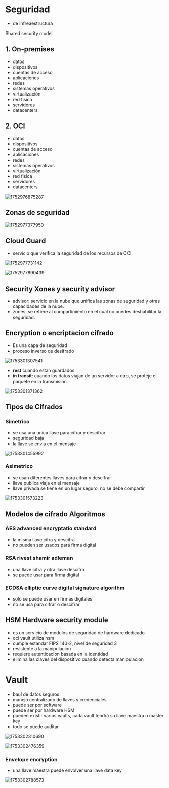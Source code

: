 # Seguridad

- de infreaestructura

Shared security model

## 1. On-premises

- datos
- dispositivos
- cuentas de acceso
- aplicaciones
- redes
- sistemas operativos
- virtualización
- red fisica
- servidores
- datacenters

## 2. OCI

- datos
- dispositivos
- cuentas de acceso
- aplicaciones
- redes
- sistemas operativos
- virtualización
- red fisica
- servidores
- datacenters

![1752976875287](image/3Seguridad/1752976875287.png)

## Zonas de seguridad

![1752977377950](image/3Seguridad/1752977377950.png)

## Cloud Guard

- servicio que verifica la seguridad de los recursos de OCI

![1752977731142](image/3Seguridad/1752977731142.png)

![1752977890439](image/3Seguridad/1752977890439.png)

## Security Xones y security advisor

- advisor: servicio en la nube que unifica las zonas de seguridad y otras capacidades de la nube.
- zones: se refiere al compartimiento en el cual no puedes deshabilitar la seguridad.

## Encryption o encriptacion cifrado

- Es una capa de seguridad
- proceso inverso de desifrado

![1753301307541](image/3Seguridad/1753301307541.png)

- **rest** cuando estan guardados
- **in transit**: cuando los datos viajan de un servidor a otro, se proteje el paquete en la transmision.

![1753301371362](image/3Seguridad/1753301371362.png)

## Tipos de Cifrados

### Simetrico

- se usa una unica llave para cifrar y descifrar
- seguridad baja
- la llave se envia en el mensaje

![1753301455992](image/3Seguridad/1753301455992.png)


### Asimetrico

- se usan diferentes llaves para cifrar y descifrar
- llave publica viaja en el mensaje
- llave privada se tiene en un lugar seguro, no se debe compartir

![1753301573223](image/3Seguridad/1753301573223.png)

## Modelos de cifrado Algoritmos

### AES advanced encryptatio standard

- la misma llave cifra y descifra
- no pueden ser usados para firma digital

### RSA rivest shamir adleman

- una llave cifra y otra llave descifra
- se puede usar para firma digital

### ECDSA elliptic curve digital signature algorithm

- solo se puede usar en firmas digitales
- no se usa para cifrar o descifrar

## HSM Hardware security module

- es un servicio de modulos de seguridad de hardware dedicado
- oci vault utiliza hsm
- cumple estandar FIPS 140-2, nivel de seguridad 3
- resistente a la manipulacion
- requiere autenticacion basada en la identidad
- elimina las claves del dispositivo cuando detecta manipulacion

# Vault

- baul de datos seguros
- manejo centralizado de llaves y credenciales
- puede ser por software
- puede ser por hardware HSM
- pueden existir varios vaults, cada vault tendrá su llave maestra o master key
- todo se puede auditar

![1753302310690](image/3Seguridad/1753302310690.png)

![1753302476359](image/3Seguridad/1753302476359.png)

### Envelope encryption

- una llave maestra puede envolver una llave data key

![1753302788573](image/3Seguridad/1753302788573.png)
